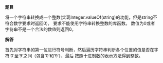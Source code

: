 **题目**

将一个字符串转换成一个整数(实现Integer.valueOf(string)的功能，但是string不符合数字要求时返回0)，
要求不能使用字符串转换整数的库函数。 数值为0或者字符串不是一个合法的数值则返回0。

**解答**

首先对字符串的第一位进行符号判断，然后遍历字符串判断各个位置的值是否在字符‘0’至‘9’之间（包含‘0’和‘9’），最后
按照十进制数的表示方法得到整数。